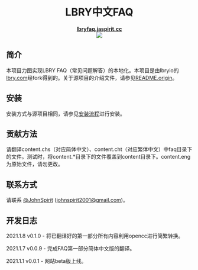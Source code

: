 <h1 align="center">LBRY中文FAQ</h1>

<div align="center">
  <strong><a href="https://lbryfaq.jaspirit.cc">lbryfaq.jaspirit.cc</a></strong>
</div>


<div align="center">
  <a href="https://github.com/lbryio/lbry.com/blob/master/LICENSE">
    <img src="https://img.shields.io/dub/l/vibe-d.svg?style=flat-square"/>
  </a>
</div>


## 简介
本项目力图实现LBRY FAQ（常见问题解答）的本地化。本项目是由lbryio的[lbry.com](https://github.com/lbryio/lbry.com)经fork得到的。关于源项目的介绍文件，请参见[README.origin](README.origin.md)。

## 安装
安装方式与源项目相同，请参见[安装流程](INSTALL.md)进行安装。

## 贡献方法
请翻译content.chs（对应简体中文）、content.cht（对应繁体中文）中faq目录下的文件。测试时，将content.*目录下的文件覆盖到content目录下。content.eng为原始文件，请勿更改。

## 联系方式
请联系 [@JohnSpirit](https://github.com/JohnSpirit) (johnspirit2001@gmail.com)。

## 开发日志

2021.1.8 v0.1.0 - 将已翻译好的第一部分所有内容利用opencc进行简繁转换。

2021.1.7 v0.0.9 - 完成FAQ第一部分简体中文版的翻译。

2021.1.1 v0.0.1 - 网站beta版上线。